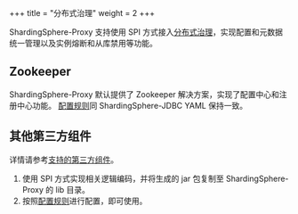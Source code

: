 +++
title = "分布式治理"
weight = 2
+++

ShardingSphere-Proxy 支持使用 SPI 方式接入[分布式治理](/cn/features/governance/management/)，实现配置和元数据统一管理以及实例熔断和从库禁用等功能。

## Zookeeper

ShardingSphere-Proxy 默认提供了 Zookeeper 解决方案，实现了配置中心和注册中心功能。
[配置规则](/cn/user-manual/shardingsphere-jdbc/configuration/yaml/governance/)同 ShardingSphere-JDBC YAML 保持一致。

## 其他第三方组件
详情请参考[支持的第三方组件](/cn/features/governance/management/dependency/)。

1. 使用 SPI 方式实现相关逻辑编码，并将生成的 jar 包复制至 ShardingSphere-Proxy 的 lib 目录。
1. 按照[配置规则](/cn/user-manual/shardingsphere-jdbc/configuration/yaml/governance/)进行配置，即可使用。
